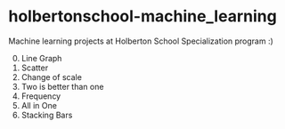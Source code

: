 # holbertonschool-machine_learning
Machine learning projects at Holberton School Specialization program :)

0. Line Graph
1. Scatter
2. Change of scale
3. Two is better than one
4. Frequency
5. All in One
6. Stacking Bars